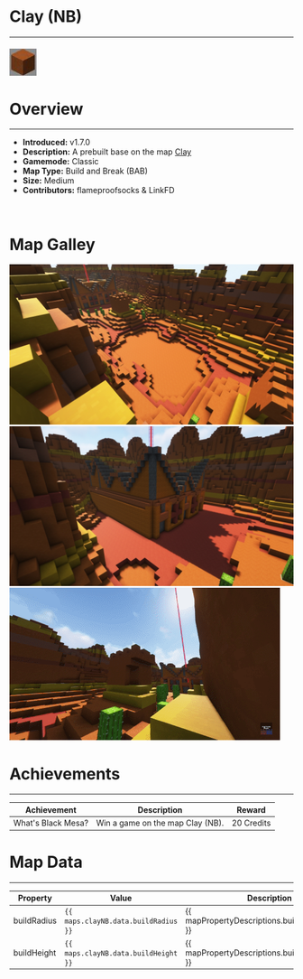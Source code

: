 <!-- replace _map_ with the actual map name -->
<!-- change gamemode type for the Map data description  -->
# Clay (NB)

***

#### ![clayNBicon](../assets/maps/clayNB/clayNB-icon.jpg)

# Overview
***
- **Introduced:** v1.7.0
- **Description:** A prebuilt base on the map [Clay](Clay)
- **Gamemode:** Classic
- **Map Type:** Build and Break (BAB)
- **Size:** Medium
- **Contributors:** flameproofsocks & LinkFD

<br />  

# Map Galley
![clayNB - Middle](../assets/maps/clayNB/claynb-middle.jpg '')
![clayNB - Base](../assets/maps/clayNB/claynb-base.jpg '')
![clayNB - Tower](../assets/maps/clayNB/claynb-tower.gif '')

# Achievements
***

| Achievement | Description | Reward |
| ----- | ----- | ------ |
| What's Black Mesa? | Win a game on the map Clay (NB). | 20 Credits |



# Map Data
***

| Property | Value | Description |
| ----------- | ----------- | ------ |
| buildRadius |`{{ maps.clayNB.data.buildRadius }}`| {{ mapPropertyDescriptions.buildRadius.classic }} |
| buildHeight |`{{ maps.clayNB.data.buildHeight }}`| {{ mapPropertyDescriptions.buildHeight.classic }} |